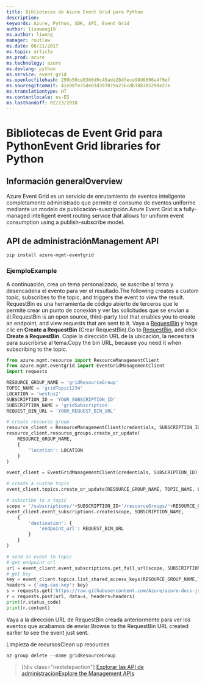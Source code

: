 ```yaml
---
title: Bibliotecas de Azure Event Grid para Python
description: 
keywords: Azure, Python, SDK, API, Event Grid
author: lisawong19
ms.author: liwong
manager: routlaw
ms.date: 08/21/2017
ms.topic: article
ms.prod: azure
ms.technology: azure
ms.devlang: python
ms.service: event-grid
ms.openlocfilehash: 299b50ce8366d0c49ade28dfece98d6696a4f9ef
ms.sourcegitcommit: 41e90fe75de03d397079a276cdb388305290e27e
ms.translationtype: HT
ms.contentlocale: es-ES
ms.lasthandoff: 02/23/2018
---
```

# <a name="event-grid-libraries-for-python"></a><span data-ttu-id="90bbe-103">Bibliotecas de Event Grid para Python</span><span class="sxs-lookup"><span data-stu-id="90bbe-103">Event Grid libraries for Python</span></span>

## <a name="overview"></a><span data-ttu-id="90bbe-104">Información general</span><span class="sxs-lookup"><span data-stu-id="90bbe-104">Overview</span></span>
<span data-ttu-id="90bbe-105">Azure Event Grid es un servicio de enrutamiento de eventos inteligente completamente administrado que permite el consumo de eventos uniforme mediante un modelo de publicación-suscripción.</span><span class="sxs-lookup"><span data-stu-id="90bbe-105">Azure Event Grid is a fully-managed intelligent event routing service that allows for uniform event consumption using a publish-subscribe model.</span></span>

## <a name="management-api"></a><span data-ttu-id="90bbe-106">API de administración</span><span class="sxs-lookup"><span data-stu-id="90bbe-106">Management API</span></span>
```bash
pip install azure-mgmt-eventgrid
```

### <a name="example"></a><span data-ttu-id="90bbe-107">Ejemplo</span><span class="sxs-lookup"><span data-stu-id="90bbe-107">Example</span></span>
<span data-ttu-id="90bbe-108">A continuación, crea un tema personalizado, se suscribe al tema y desencadena el evento para ver el resultado.</span><span class="sxs-lookup"><span data-stu-id="90bbe-108">The following creates a custom topic, subscribes to the topic, and triggers the event to view the result.</span></span> <span data-ttu-id="90bbe-109">RequestBin es una herramienta de código abierto de terceros que le permite crear un punto de conexión y ver las solicitudes que se envían a él.</span><span class="sxs-lookup"><span data-stu-id="90bbe-109">RequestBin is an open source, third-party tool that enables you to create an endpoint, and view requests that are sent to it.</span></span> <span data-ttu-id="90bbe-110">Vaya a [RequestBin](https://requestb.in/) y haga clic en **Create a RequestBin** (Crear RequestBin).</span><span class="sxs-lookup"><span data-stu-id="90bbe-110">Go to [RequestBin](https://requestb.in/), and click **Create a RequestBin**.</span></span> <span data-ttu-id="90bbe-111">Copie la dirección URL de la ubicación, la necesitará para suscribirse al tema.</span><span class="sxs-lookup"><span data-stu-id="90bbe-111">Copy the bin URL, because you need it when subscribing to the topic.</span></span>

```python
from azure.mgmt.resource import ResourceManagementClient
from azure.mgmt.eventgrid import EventGridManagementClient
import requests

RESOURCE_GROUP_NAME = 'gridResourceGroup'
TOPIC_NAME = 'gridTopic1234'
LOCATION = 'westus2'
SUBSCRIPTION_ID = 'YOUR_SUBSCRIPTION_ID'
SUBSCRIPTION_NAME = 'gridSubscription'
REQUEST_BIN_URL = 'YOUR_REQUEST_BIN_URL'

# create resource group
resource_client = ResourceManagementClient(credentials, SUBSCRIPTION_ID)
resource_client.resource_groups.create_or_update(
    RESOURCE_GROUP_NAME,
    {
        'location': LOCATION
    }
)

event_client = EventGridManagementClient(credentials, SUBSCRIPTION_ID)

# create a custom topic
event_client.topics.create_or_update(RESOURCE_GROUP_NAME, TOPIC_NAME, LOCATION)

# subscribe to a topic
scope = '/subscriptions/'+SUBSCRIPTION_ID+'/resourceGroups/'+RESOURCE_GROUP_NAME+'/providers/Microsoft.EventGrid/topics/'+TOPIC_NAME
event_client.event_subscriptions.create(scope, SUBSCRIPTION_NAME,
    {
        'destination': {
            'endpoint_url': REQUEST_BIN_URL
        }
    }
)

# send an event to topic
# get endpoint url
url = event_client.event_subscriptions.get_full_url(scope, SUBSCRIPTION_NAME).endpoint_url
# get key
key = event_client.topics.list_shared_access_keys(RESOURCE_GROUP_NAME,TOPIC_NAME).key1
headers = {'aeg-sas-key': key}
s = requests.get('https://raw.githubusercontent.com/Azure/azure-docs-json-samples/master/event-grid/customevent.json')
r = requests.post(url, data=s, headers=headers)
print(r.status_code)
print(r.content)
```
<span data-ttu-id="90bbe-112">Vaya a la dirección URL de RequestBin creada anteriormente para ver los eventos que acabamos de enviar.</span><span class="sxs-lookup"><span data-stu-id="90bbe-112">Browse to the RequestBin URL created earlier to see the event just sent.</span></span>

<span data-ttu-id="90bbe-113">Limpieza de recursos</span><span class="sxs-lookup"><span data-stu-id="90bbe-113">Clean up resources</span></span>
```azurecli-interactive
az group delete --name gridResourceGroup
```

> [!div class="nextstepaction"]
> [<span data-ttu-id="90bbe-114">Explorar las API de administración</span><span class="sxs-lookup"><span data-stu-id="90bbe-114">Explore the Management APIs</span></span>](/python/api/overview/azure/eventgrid/management)

